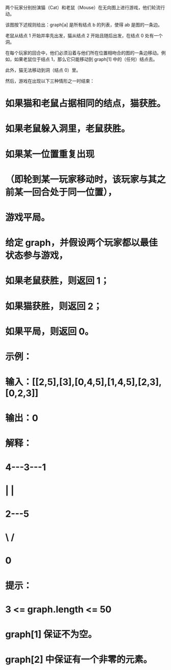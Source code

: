 两个玩家分别扮演猫（Cat）和老鼠（Mouse）在无向图上进行游戏，他们轮流行动。

该图按下述规则给出：graph[a] 是所有结点 b 的列表，使得 ab 是图的一条边。

老鼠从结点 1 开始并率先出发，猫从结点 2 开始且随后出发，在结点 0 处有一个洞。

在每个玩家的回合中，他们必须沿着与他们所在位置相吻合的图的一条边移动。例如，如果老鼠位于结点 1，那么它只能移动到 graph[1] 中的（任何）结点去。

此外，猫无法移动到洞（结点 0）里。

然后，游戏在出现以下三种情形之一时结束：

# 如果猫和老鼠占据相同的结点，猫获胜。
# 如果老鼠躲入洞里，老鼠获胜。
# 如果某一位置重复出现
# （即轮到某一玩家移动时，该玩家与其之前某一回合处于同一位置），
# 游戏平局。
# 给定 graph，并假设两个玩家都以最佳状态参与游戏，
# 如果老鼠获胜，则返回 1；
# 如果猫获胜，则返回 2；
# 如果平局，则返回 0。
# 示例：
# 输入：[[2,5],[3],[0,4,5],[1,4,5],[2,3],[0,2,3]]
# 输出：0
# 解释：
# 4---3---1
# |   |
# 2---5
# \ /
#   0
# 提示：
# 3 <= graph.length <= 50
# graph[1] 保证不为空。
# graph[2] 中保证有一个非零的元素。